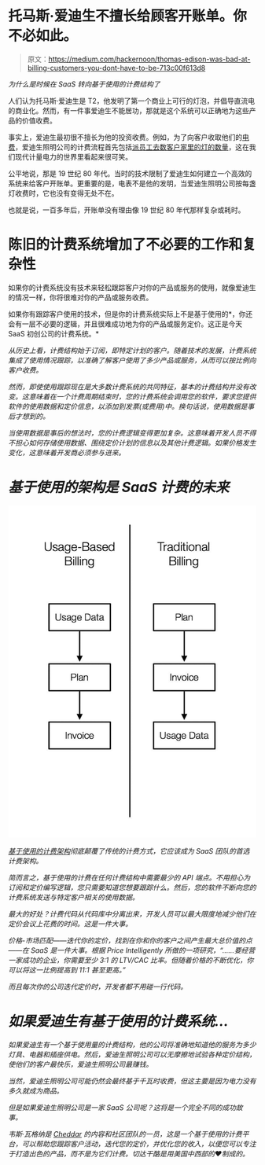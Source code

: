 # 托马斯·爱迪生不擅长给顾客开账单。你不必如此。

> 原文：<https://medium.com/hackernoon/thomas-edison-was-bad-at-billing-customers-you-dont-have-to-be-713c00f613d8>

*为什么是时候在 SaaS 转向基于使用的计费结构了*

人们认为托马斯·爱迪生是 T2，他发明了第一个商业上可行的灯泡，并倡导直流电的商业化。然而，有一件事爱迪生不能居功，那就是这个系统可以正确地为这些产品的价值收费。

事实上，爱迪生最初很不擅长为他的投资收费。例如，为了向客户收取他们的[电费](https://hackernoon.com/tagged/electricity)，爱迪生照明公司的计费流程首先包括[派员工去数客户家里的灯的数量](https://ethw.org/Electric_Meter)，这在我们现代计量电力的世界里看起来很可笑。

公平地说，那是 19 世纪 80 年代。当时的技术限制了爱迪生如何建立一个高效的系统来给客户开账单。更重要的是，电表不是他的发明，当爱迪生照明公司按每盏灯收费时，它也没有变得无处不在。

也就是说，一百多年后，开账单没有理由像 19 世纪 80 年代那样复杂或耗时。

# 陈旧的计费系统增加了不必要的工作和复杂性

如果你的计费系统没有技术来轻松跟踪客户对你的产品或服务的使用，就像爱迪生的情况一样，你将很难对你的产品或服务收费。

如果你有跟踪客户使用的技术，但是你的计费系统实际上不是基于使用的*，你还会有一层不必要的逻辑，并且很难成功地为你的产品或服务定价。这正是今天 SaaS 初创公司的计费系统。*

*从历史上看，计费结构始于订阅，即特定计划的客户。随着技术的发展，计费系统集成了使用情况跟踪，以准确了解客户使用了多少产品或服务，从而可以按比例向客户收费。*

*然而，即使使用跟踪现在是大多数计费系统的共同特征，基本的计费结构并没有改变。这意味着在一个计费周期结束时，您的计费系统会调用您的软件，要求您提供软件的使用数据和定价信息，以添加到发票(或费用)中。换句话说，使用数据是事后才想到的。*

*当使用数据是事后的想法时，您的计费逻辑变得更加复杂。这意味着开发人员不得不担心如何存储使用数据、围绕定价计划的信息以及其他计费逻辑。如果价格发生变化，这意味着开发商必须参与进来。*

# *基于使用的架构是 SaaS 计费的未来*

*![](img/ad2a7bd6e0ff2b535dc7a3e0c01d4c9d.png)*

*[基于使用的计费架构](https://gtchdr.com/2CQrrHH)彻底颠覆了传统的计费方式，它应该成为 SaaS 团队的首选计费架构。*

*简而言之，基于使用的计费在任何计费结构中需要最少的 API 端点。不用担心为订阅和定价编写逻辑，您只需要知道您想要跟踪什么。然后，您的软件不断向您的计费系统发送与特定客户相关的使用数据。*

*最大的好处？计费代码从代码库中分离出来，开发人员可以最大限度地减少他们在定价会议上花费的时间。这是一件大事。*

*价格-市场匹配——迭代你的定价，找到在你和你的客户之间产生最大总价值的点——在 SaaS 是一件大事。根据 Price Intelligently 所做的一项研究，“……要经营一家成功的企业，你需要至少 3:1 的 LTV/CAC 比率。但随着价格的不断优化，你可以将这一比例提高到 11:1 甚至更高。”*

*而且每次你的公司迭代定价时，开发者都不用碰一行代码。*

# *如果爱迪生有基于使用的计费系统…*

*如果爱迪生有一个基于使用量的计费结构，他的公司将准确地知道他的服务为多少灯具、电器和插座供电。然后，爱迪生照明公司可以无摩擦地试验各种定价结构，使他们的客户最快乐，爱迪生照明公司最赚钱。*

*当然，爱迪生照明公司可能仍然会最终基于千瓦时收费，但这主要是因为电力没有多久就成为商品。*

*但是如果爱迪生照明公司是一家 SaaS 公司呢？这将是一个完全不同的成功故事。*

**韦斯·瓦格纳是* [*Cheddar*](https://gtchdr.com/2CQrrHH) *的内容和社区团队的一员，这是一个基于使用的计费平台，可以帮助您跟踪客户活动，迭代您的定价，并优化您的收入，以便您可以专注于打造出色的产品，而不是为它们计费。切达干酪是用美国中西部的❤制成的。**